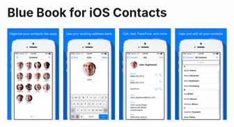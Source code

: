 # Blue Book for iOS Contacts

<p align="center">
	<img src="https://github.com/luciensn/Blue-Book/blob/master/img/bb-screenshots.png" alt="Screenshots" />
</p>